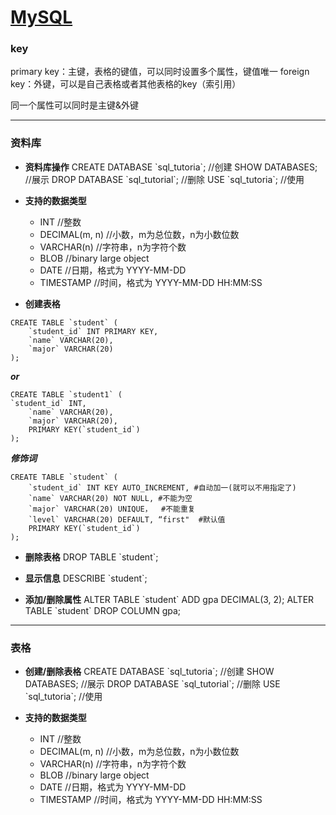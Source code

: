 # [MySQL](https://github.com/iLovEing/notebook/issues/22)

### key
primary key：主键，表格的键值，可以同时设置多个属性，键值唯一
foreign key：外键，可以是自己表格或者其他表格的key（索引用）

同一个属性可以同时是主键&外键

---

### 资料库

- **资料库操作**
CREATE DATABASE \`sql_tutoria\`;  //创建
SHOW DATABASES;  //展示
DROP DATABASE \`sql_tutorial\`;  //删除
USE \`sql_tutoria\`; //使用

- **支持的数据类型**
  - INT                        //整数
  - DECIMAL(m, n)     //小数，m为总位数，n为小数位数
  - VARCHAR(n)         //字符串，n为字符个数
  - BLOB                     //binary large object
  - DATE                     //日期，格式为 YYYY-MM-DD
  - TIMESTAMP          //时间，格式为 YYYY-MM-DD HH:MM:SS

- **创建表格**
```
CREATE TABLE `student` (
    `student_id` INT PRIMARY KEY,
    `name` VARCHAR(20),
    `major` VARCHAR(20)
);
```
***or***
```
CREATE TABLE `student1` (
`student_id` INT,
    `name` VARCHAR(20),
    `major` VARCHAR(20),
    PRIMARY KEY(`student_id`)
);
```
***修饰词***
```
CREATE TABLE `student` (
    `student_id` INT KEY AUTO_INCREMENT, #自动加一(就可以不用指定了)
    `name` VARCHAR(20) NOT NULL, #不能为空
    `major` VARCHAR(20) UNIQUE，  #不能重复
    `level` VARCHAR(20) DEFAULT, “first"  #默认值
    PRIMARY KEY(`student_id`)
);
```

- **删除表格**
DROP TABLE \`student\`;

- **显示信息**
DESCRIBE \`student\`;

- **添加/删除属性**
ALTER TABLE \`student\` ADD gpa DECIMAL(3, 2);
ALTER TABLE \`student\` DROP COLUMN gpa;


---

### 表格

- **创建/删除表格**
CREATE DATABASE \`sql_tutoria\`;  //创建
SHOW DATABASES;  //展示
DROP DATABASE \`sql_tutorial\`;  //删除
USE \`sql_tutoria\`; //使用





- **支持的数据类型**
  - INT                        //整数
  - DECIMAL(m, n)     //小数，m为总位数，n为小数位数
  - VARCHAR(n)         //字符串，n为字符个数
  - BLOB                     //binary large object
  - DATE                     //日期，格式为 YYYY-MM-DD
  - TIMESTAMP          //时间，格式为 YYYY-MM-DD HH:MM:SS
